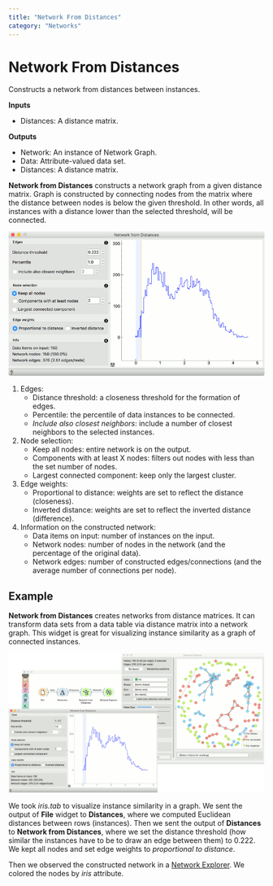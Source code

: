 ```yaml
---
title: "Network From Distances"
category: "Networks"
---
```

Network From Distances
======================

Constructs a network from distances between instances.

**Inputs**

- Distances: A distance matrix.

**Outputs**

- Network: An instance of Network Graph.
- Data: Attribute-valued data set.
- Distances: A distance matrix.

**Network from Distances** constructs a network graph from a given distance matrix. Graph is constructed by connecting nodes from the matrix where the distance between nodes is below the given threshold. In other words, all instances with a distance lower than the selected threshold, will be connected.

![](/widget-catalog/networks/images/network-from-distances-stamped.png)

1. Edges:
   - Distance threshold: a closeness threshold for the formation of edges.
   - Percentile: the percentile of data instances to be connected.
   - *Include also closest neighbors*: include a number of closest neighbors to the selected instances.
2. Node selection:
   - Keep all nodes: entire network is on the output.
   - Components with at least X nodes: filters out nodes with less than the set number of nodes.
   - Largest connected component: keep only the largest cluster.
3. Edge weights:
   - Proportional to distance: weights are set to reflect the distance (closeness).
   - Inverted distance: weights are set to reflect the inverted distance (difference).
4. Information on the constructed network:
   - Data items on input: number of instances on the input.
   - Network nodes: number of nodes in the network (and the percentage of the original data).
   - Network edges: number of constructed edges/connections (and the average number of connections per node).

Example
-------

**Network from Distances** creates networks from distance matrices. It can transform data sets from a data table via distance matrix into a network graph. This widget is great for visualizing instance similarity as a graph of connected instances.

![](/widget-catalog/networks/images/network-from-distances-example.png)

We took *iris.tab* to visualize instance similarity in a graph. We sent the output of **File** widget to **Distances**, where we computed Euclidean distances between rows (instances). Then we sent the output of **Distances** to **Network from Distances**, where we set the distance threshold (how similar the instances have to be to draw an edge between them) to 0.222. We kept all nodes and set edge weights to *proportional to distance*.

Then we observed the constructed network in a [Network Explorer](/widget-catalog/networks/networkexplorer). We colored the nodes by *iris* attribute.
